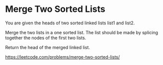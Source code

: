 Merge Two Sorted Lists
=================

You are given the heads of two sorted linked lists list1 and list2.

Merge the two lists in a one sorted list. The list should be made by splicing together the nodes of the first two lists.

Return the head of the merged linked list.

https://leetcode.com/problems/merge-two-sorted-lists/
